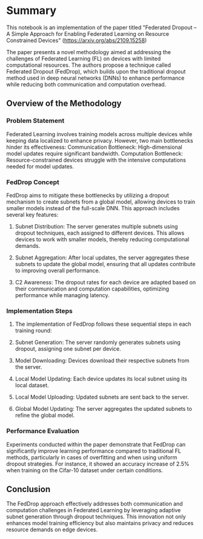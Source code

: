 
# Summary

This notebook is an implementation of the paper titled  "Federated Dropout – A Simple Approach for Enabling Federated Learning on Resource Constrained Devices" (https://arxiv.org/abs/2109.15258)

The paper presents a novel methodology aimed at addressing the challenges of Federated Learning (FL) on devices with limited computational resources. The authors propose a technique called Federated Dropout (FedDrop), which builds upon the traditional dropout method used in deep neural networks (DNNs) to enhance performance while reducing both communication and computation overhead.

## Overview of the Methodology

### Problem Statement
Federated Learning involves training models across multiple devices while keeping data localized to enhance privacy. However, two main bottlenecks hinder its effectiveness:
Communication Bottleneck: High-dimensional model updates require significant bandwidth.
Computation Bottleneck: Resource-constrained devices struggle with the intensive computations needed for model updates.

 ### FedDrop Concept
FedDrop aims to mitigate these bottlenecks by utilizing a dropout mechanism to create subnets from a global model, allowing devices to train smaller models instead of the full-scale DNN. This approach includes several key features:

1. Subnet Distribution: The server generates multiple subnets using dropout techniques, each assigned to different devices. This allows devices to work with smaller models, thereby reducing computational demands.

2. Subnet Aggregation: After local updates, the server aggregates these subnets to update the global model, ensuring that all updates contribute to improving overall performance.

3. C2 Awareness: The dropout rates for each device are adapted based on their communication and computation capabilities, optimizing performance while managing latency.

### Implementation Steps

1. The implementation of FedDrop follows these sequential steps in each training round:

2. Subnet Generation: The server randomly generates subnets using dropout, assigning one subnet per device.

3. Model Downloading: Devices download their respective subnets from the server.

4. Local Model Updating: Each device updates its local subnet using its local dataset.

5. Local Model Uploading: Updated subnets are sent back to the server.

6. Global Model Updating: The server aggregates the updated subnets to refine the global model.


### Performance Evaluation

Experiments conducted within the paper demonstrate that FedDrop can significantly improve learning performance compared to traditional FL methods, particularly in cases of overfitting and when using uniform dropout strategies. For instance, it showed an accuracy increase of 2.5% when training on the Cifar-10 dataset under certain conditions.

## Conclusion

The FedDrop approach effectively addresses both communication and computation challenges in Federated Learning by leveraging adaptive subnet generation through dropout techniques. This innovation not only enhances model training efficiency but also maintains privacy and reduces resource demands on edge devices.
